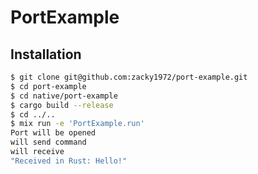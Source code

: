 # PortExample

## Installation

```bash
$ git clone git@github.com:zacky1972/port-example.git
$ cd port-example
$ cd native/port-example
$ cargo build --release
$ cd ../..
$ mix run -e 'PortExample.run'
Port will be opened
will send command
will receive
"Received in Rust: Hello!"
```
